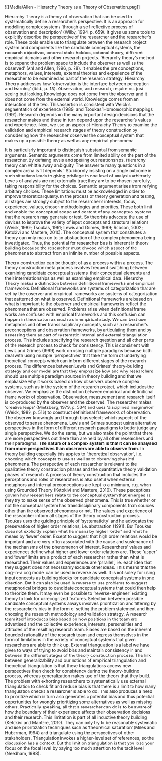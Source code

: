 
![[Media/Allen - Hierarchy Theory as a Theory of Observation.png]]

Hierarchy Theory is a theory of observation that can be used to systematically define a researcher’s perspective. It is an approach for modelling complex systems ‘through a self reflective process of observation and description’ (Wilby, 1994, p. 659). It gives us some tools to explicitly describe the perspective of the researcher and the researcher’s role. These tools enable us to triangulate between the research project system and components like the candidate conceptual systems, the research objectives, external stake holders, external theory, different empirical domains and other research projects. ‘Hierarchy theory’s method is to expand the problem space to include the observer as well as the observed’ (Ahl and Allen, 1996, p. 28). It enables the pre conceptions, metaphors, values, interests, external theories and experience of the researcher to be examined as part of the research strategy. Hierarchy Theory addresses how ‘observation is the interface between perception and learning’ (ibid., p. 13). Observation, and research, require not just seeing but looking. Knowledge does not come from the observer and it does not come from the external world. Knowledge comes from an interaction of the two. This assertion is consistent with Weick’s segmentation of experience (1989) and Tsoukas’ Homomorphic mappings (1991). Research depends on the many important design decisions that the researcher makes and these in turn depend upon the researcher’s values and experience. Next, we use an aspect of Hierarchy Theory to examine the validation and empirical research stages of theory construction by considering how the researcher observes the conceptual system that makes up a possible theory as well as any empirical phenomena

It is particularly important to distinguish substantial from semantic arguments. Semantic arguments come from limited ability on the part of the researcher. By defining levels and spelling out relationships, Hierarchy theory can whittle away ambiguity. The answer to many questions in a complex arena is ‘It depends.’ Stubbornly insisting on a single outcome in such situations leads to giving privilege to one level of analysis arbitrarily. Levels of analysis are not externally true; they are to be chosen carefully, taking responsibility for the choices. Semantic argument arises from reifying arbitrary choices. These limitations must be acknowledged in order to improve theoretical quality. In the process of theory generation and testing, all stages are strongly subject to the researcher’s interests, focus, experience, values, chosen methodologies and priorities. These both limit and enable the conceptual scope and content of any conceptual systems that the research may generate or test. So theorists advocate the use of devices to improve the variety of input concepts and structural relations (Weick, 1989; Tsoukas, 1991; Lewis and Grimes, 1999; Robson, 2002; Ketokivi and Mantere, 2010). The conceptual system that constitutes a theory can only map on to an abstraction of the complex phenomena being investigated. Thus, the potential for researcher bias is inherent in theory building because the researcher must choose which aspect of the phenomena to abstract from an infinite number of possible aspects.

Theory construction can be thought of as a process within a process. The theory construction meta process involves frequent switching between examining candidate conceptual systems, their conceptual elements and their interrelationships as well as examining empirical data. Hierarchy Theory makes a distinction between definitional frameworks and empirical frameworks.
Definitional frameworks are systems of categorization that are set by the observer and empirical frameworks are systems of categorization that patterned on what is observed. Definitional frameworks are based on what is important to the observer and empirical frameworks reflect the phenomena that are observed. 
Problems arise when definitional frame works are confused with empirical frameworks and this confusion can happen in theorization as much as in empirical study. We can best use metaphors and other transdisciplinary concepts, such as a researcher’s preconceptions and observation frameworks, by articulating them and by assessing them as part of systematic internal and external triangulation process. This includes specifying the research question and all other parts of the research process to check for consistency. 
This is consistent with Lewis and Grimes (1999) work on using multiple paradigms because both deal with using multiple ‘perspectives’ that take the form of underlying theoretical concepts which can inform different stages of the research process. The differences between Lewis and Grimes’ theory-building strategy and our model are that they emphasize how and why researchers should use multiple paradigm sources in theory building and that we emphasize why it works based on how observers observe complex systems, such as in the system of the research project, which includes the observer. 
We emphasize the distinction between empirical and definitional frame works of observation. Observation, measurement and research itself is co-produced by the observer and the observed. The researcher makes ‘creative leaps’ (Mintzberg, 1979, p. 584) and uses ‘disciplined imagination’ (Weick, 1989, p. 516) to construct definitional frameworks of observation. The observer knowingly and through bias selects which aspects of the observed to sense phenomena. Lewis and Grimes suggest using alternative perspectives in the form of different research paradigms to better judge any single perspective. 
We do the same, but we also make the point that there are more perspectives out there than are held by all other researchers and their paradigms. **The nature of a complex system is that it can be analysed from more perspectives than observers are able to observe from**. In theory building especially this applies to ‘theoretical observation’, i.e. choosing which concepts to use as well as to observing physical phenomena. The perspective of each researcher is relevant to the qualitative theory construction phases and the quantitative theory validation phases of research. A process of theory construction that includes the perceptions and roles of researchers is also useful when external metaphors and internal preconceptions are kept to a minimum, e.g. when using Grounded Theory (Ketokivi and Mantere, 2010). 
These perceptions govern how researchers relate to the conceptual system that emerges as they try to make sense of the observed phenomena. This is true whether or not the conceptual system has transdisciplinary components from sources other than the observed phenomena or not. The values and experience of the researcher inform all stages of the theory construction process. Tsoukas uses the guiding principle of ‘systematicity’ and he advocates the preservation of higher order relations, i.e. abstraction (1991). But Tsoukas does not explicitly explain what he means by higher ‘order’ and what he means by ‘lower’ order. Except to suggest that high order relations would be important and are very often associated with the cause and sustenance of the mechanisms of the phenomenon of interest. 
Researchers’ values and experiences define what higher and lower order relations are. These ‘upper’ and ‘lower’ limits are a product of each researcher rather than what is researched. Their values and experiences are ‘parallel’, i.e. each idea that they suggest does not necessarily exclude other ideas. This means that the cog-in-a cog model can be used in reverse as well. It is not solely for using input concepts as building blocks for candidate conceptual systems in one direction. But it can also be used in reverse to use problems to suggest metaphorical bridges to candidate conceptual systems that could then help to theorize them. It may even be possible to ‘reverse-engineer’ existing theory to look for unrecognized features. 
Selection between possible candidate conceptual systems always involves prioritization and filtering by the researcher’s bias in the form of setting the problem statement and then choosing the research methodology and validation strategy. A research team itself introduces bias based on how positions in the team are advertised and the collective experience, interests, personalities and attitudes of the resulting research team. Biases are based on the inherent bounded rationality of the research team and express themselves in the form of limitations in the variety of conceptual systems that given researchers are able to think up. 
External triangulation is a label we have given to ways of trying to avoid bias and maintain consistency in and between the different stages of the theory construction process. The link between generalizability and our notions of empirical triangulation and theoretical triangulation is that these triangulations access new perspectives then check for consistency during the theory-building process, whereas generalization makes use of the theory that they build. 
The problem with exhorting researchers to systematically use external triangulation to check fit and reduce bias is that there is a limit to how many triangulation checks a researcher is able to do. This also produces a need to prioritize which in turn also generates a potential bias and thus potential opportunities for wrongly prioritizing some alternatives as well as missing others. Practically speaking, all that a researcher can do is to be aware of how the boundary of their experience affects their observation decisions and their research. This limitation is part of all inductive theory building (Ketokivi and Mantere, 2010). They can only try to be reasonably systematic and use prioritization techniques such as ‘theoretical saturation’ (Miles and Huberman, 1994) and triangulate using the perspectives of other stakeholders. Triangulation invokes a higher-level set of references, so the discussion has a context. But the limit on triangulation is that you lose your focus on the focal level by paying too much attention to the tacit level (Needham, 1988).
